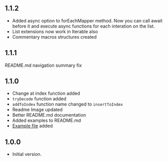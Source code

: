 ## 1.1.2
* Added async option to forEachMapper method. Now you can call await before it and execute async functions for each interation on the list.
* List extensions now work in Iterable also
* Commentary macros structures created 

## 1.1.1
README.md navigation summary fix

## 1.1.0
- Change at index function added
- `tryDecode` function added
- `addToIndex` function name changed to `insertToIndex`
- Readme Image updated
- Better README.md documentation
- Added examples to README.md
- [Example file](https://pub.dev/packages/enchanted_collection/example) added

## 1.0.0 
- Initial version.
